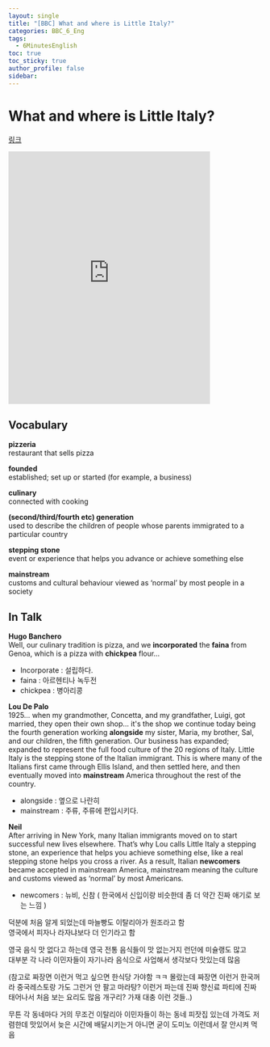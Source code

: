 ```yaml
---
layout: single
title: "[BBC] What and where is Little Italy?"
categories: BBC_6_Eng
tags:
  - 6MinutesEnglish
toc: true
toc_sticky: true
author_profile: false
sidebar:
---
```

# What and where is Little Italy?

[링크](https://www.bbc.co.uk/learningenglish/korean/features/6-minute-english_2023/ep-230921)

<iframe width="400" height="500" frameborder="0" src="https://www.bbc.co.uk/programmes/p0gwt6nb/player"></iframe>

## Vocabulary

**pizzeria**  
restaurant that sells pizza

**founded**  
established; set up or started (for example, a business)

**culinary**  
connected with cooking

**(second/third/fourth etc) generation**  
used to describe the children of people whose parents immigrated to a particular country

**stepping stone**  
event or experience that helps you advance or achieve something else

**mainstream**  
customs and cultural behaviour viewed as ‘normal’ by most people in a society


## In Talk

**Hugo Banchero**  
Well, our culinary tradition is pizza, and we **incorporated** the **faina** from Genoa, which is a pizza with **chickpea** flour…
- Incorporate : 설립하다.
- faina : 아르헨티나 녹두전
- chickpea : 병아리콩

**Lou De Palo**  
1925… when my grandmother, Concetta, and my grandfather, Luigi, got married, they open their own shop… it's the shop we continue today being the fourth generation working **alongside** my sister, Maria, my brother, Sal, and our children, the fifth generation. Our business has expanded; expanded to represent the full food culture of the 20 regions of Italy. Little Italy is the stepping stone of the Italian immigrant. This is where many of the Italians first came through Ellis Island, and then settled here, and then eventually moved into **mainstream** America throughout the rest of the country.
- alongside : 옆으로 나란히
- mainstream : 주류, 주류에 편입시키다.

**Neil**  
After arriving in New York, many Italian immigrants moved on to start successful new lives elsewhere. That’s why Lou calls Little Italy a stepping stone, an experience that helps you achieve something else, like a real stepping stone helps you cross a river. As a result, Italian **newcomers** became accepted in mainstream America, mainstream meaning the culture and customs viewed as ‘normal’ by most Americans.
- newcomers : 뉴비, 신참 ( 한국에서 신입이랑 비슷한데 좀 더 약간 진짜 애기로 보는 느낌 )

덕분에 처음 알게 되었는데 마늘빵도 이탈리아가 원조라고 함   
영국에서 피자나 라자냐보다 더 인기라고 함  

영국 음식 맛 없다고 하는데 영국 전통 음식들이 맛 없는거지 런던에 미슐랭도 많고   
대부분 각 나라 이민자들이 자기나라 음식으로 사업해서 생각보다 맛있는데 많음  

(참고로 짜장면 이런거 먹고 싶으면 한식당 가야함 ㅋㅋ 몰랐는데 짜장면 이런거 한국꺼라 중국레스토랑 가도 그런거 안 팔고 마라탕? 이런거 파는데 진짜 향신료 파티에 진짜 태어나서 처음 보는 요리도 많음 개구리? 가재 대충 이런 것들..)   

무튼 각 동네마다 거의 무조건 이탈리아 이민자들이 하는 동네 피잣집 있는데 가격도 저렴한데 맛있어서 늦은 시간에 배달시키는거 아니면 굳이 도미노 이런데서 잘 안시켜 먹음  



